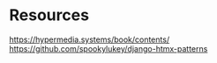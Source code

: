 # Resources 

https://hypermedia.systems/book/contents/
https://github.com/spookylukey/django-htmx-patterns